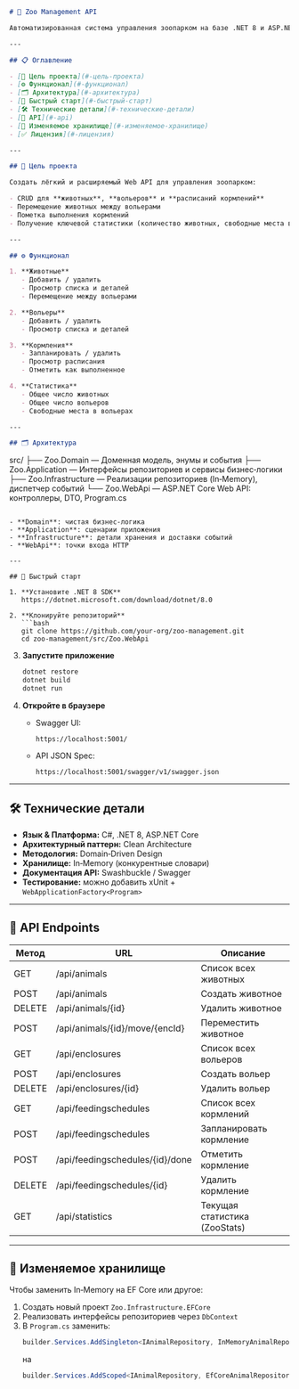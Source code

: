 ```markdown
# 🦁 Zoo Management API

Автоматизированная система управления зоопарком на базе .NET 8 и ASP.NET Core, построенная по принципам **Clean Architecture** и **Domain‑Driven Design**.

---

## 📋 Оглавление

- [🎯 Цель проекта](#-цель-проекта)  
- [⚙️ Функционал](#️-функционал)  
- [🗂 Архитектура](#-архитектура)  
- [🚀 Быстрый старт](#-быстрый-старт)  
- [🛠 Технические детали](#-технические-детали)  
- [📖 API](#-api)  
- [🔄 Изменяемое хранилище](#-изменяемое-хранилище)  
- [✅ Лицензия](#-лицензия)  

---

## 🎯 Цель проекта

Создать лёгкий и расширяемый Web API для управления зоопарком:

- CRUD для **животных**, **вольеров** и **расписаний кормлений**  
- Перемещение животных между вольерами  
- Пометка выполнения кормлений  
- Получение ключевой статистики (количество животных, свободные места в вольерах)

---

## ⚙️ Функционал

1. **Животные**  
   - Добавить / удалить  
   - Просмотр списка и деталей  
   - Перемещение между вольерами  

2. **Вольеры**  
   - Добавить / удалить  
   - Просмотр списка и деталей  

3. **Кормления**  
   - Запланировать / удалить  
   - Просмотр расписания  
   - Отметить как выполненное  

4. **Статистика**  
   - Общее число животных  
   - Общее число вольеров  
   - Свободные места в вольерах  

---

## 🗂 Архитектура

```
src/
├── Zoo.Domain           — Доменная модель, энумы и события
├── Zoo.Application      — Интерфейсы репозиториев и сервисы бизнес‑логики
├── Zoo.Infrastructure   — Реализации репозиториев (In‑Memory), диспетчер событий
└── Zoo.WebApi           — ASP.NET Core Web API: контроллеры, DTO, Program.cs
```

- **Domain**: чистая бизнес‑логика  
- **Application**: сценарии приложения  
- **Infrastructure**: детали хранения и доставки событий  
- **WebApi**: точки входа HTTP

---

## 🚀 Быстрый старт

1. **Установите .NET 8 SDK**  
   https://dotnet.microsoft.com/download/dotnet/8.0

2. **Клонируйте репозиторий**  
   ```bash
   git clone https://github.com/your-org/zoo-management.git
   cd zoo-management/src/Zoo.WebApi
   ```

3. **Запустите приложение**  
   ```bash
   dotnet restore
   dotnet build
   dotnet run
   ```

4. **Откройте в браузере**  
   - Swagger UI:  
     ```
     https://localhost:5001/
     ```  
   - API JSON Spec:  
     ```
     https://localhost:5001/swagger/v1/swagger.json
     ```

---

## 🛠 Технические детали

- **Язык & Платформа:** C#, .NET 8, ASP.NET Core  
- **Архитектурный паттерн:** Clean Architecture  
- **Методология:** Domain‑Driven Design  
- **Хранилище:** In‑Memory (конкурентные словари)  
- **Документация API:** Swashbuckle / Swagger  
- **Тестирование:** можно добавить xUnit + `WebApplicationFactory<Program>`

---

## 📖 API Endpoints

<table>
  <thead>
    <tr>
      <th>Метод</th><th>URL</th><th>Описание</th>
    </tr>
  </thead>
  <tbody>
    <tr>
      <td>GET</td><td>/api/animals</td><td>Список всех животных</td>
    </tr>
    <tr>
      <td>POST</td><td>/api/animals</td><td>Создать животное</td>
    </tr>
    <tr>
      <td>DELETE</td><td>/api/animals/{id}</td><td>Удалить животное</td>
    </tr>
    <tr>
      <td>POST</td><td>/api/animals/{id}/move/{encId}</td><td>Переместить животное</td>
    </tr>
    <tr>
      <td>GET</td><td>/api/enclosures</td><td>Список всех вольеров</td>
    </tr>
    <tr>
      <td>POST</td><td>/api/enclosures</td><td>Создать вольер</td>
    </tr>
    <tr>
      <td>DELETE</td><td>/api/enclosures/{id}</td><td>Удалить вольер</td>
    </tr>
    <tr>
      <td>GET</td><td>/api/feedingschedules</td><td>Список всех кормлений</td>
    </tr>
    <tr>
      <td>POST</td><td>/api/feedingschedules</td><td>Запланировать кормление</td>
    </tr>
    <tr>
      <td>POST</td><td>/api/feedingschedules/{id}/done</td><td>Отметить кормление</td>
    </tr>
    <tr>
      <td>DELETE</td><td>/api/feedingschedules/{id}</td><td>Удалить кормление</td>
    </tr>
    <tr>
      <td>GET</td><td>/api/statistics</td><td>Текущая статистика (ZooStats)</td>
    </tr>
  </tbody>
</table>

---

## 🔄 Изменяемое хранилище

Чтобы заменить In‑Memory на EF Core или другое:

1. Создать новый проект `Zoo.Infrastructure.EFCore`  
2. Реализовать интерфейсы репозиториев через `DbContext`  
3. В `Program.cs` заменить:
   ```csharp
   builder.Services.AddSingleton<IAnimalRepository, InMemoryAnimalRepository>();
   ```
   на
   ```csharp
   builder.Services.AddScoped<IAnimalRepository, EfCoreAnimalRepository>();
   ```
